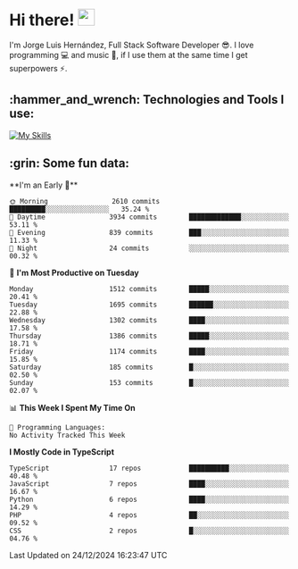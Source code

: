 <h1 align="left">
 <abc>
  <br>Hi there! <img src="https://user-images.githubusercontent.com/42378118/110234147-e3259600-7f4e-11eb-95be-0c4047144dea.gif" width="30"><br>
 </abc>
</h1>

I'm Jorge Luis Hernández, Full Stack Software Developer :sunglasses:. I love programming :computer: and music :musical_score:, if I use them at the same time I get superpowers :zap:. 


<h2 align="left">:hammer_and_wrench: Technologies and Tools I use:</h2>

[![My Skills](https://skillicons.dev/icons?i=js,ts,html,css,py,vue,react,next,nest,postgres,mysql)](https://skillicons.dev)

<h2 align="left">:grin: Some fun data:</h2>
<!--START_SECTION:waka-->
**I'm an Early 🐤** 

```text
🌞 Morning                2610 commits        █████████░░░░░░░░░░░░░░░░   35.24 % 
🌆 Daytime                3934 commits        █████████████░░░░░░░░░░░░   53.11 % 
🌃 Evening                839 commits         ███░░░░░░░░░░░░░░░░░░░░░░   11.33 % 
🌙 Night                  24 commits          ░░░░░░░░░░░░░░░░░░░░░░░░░   00.32 % 
```
📅 **I'm Most Productive on Tuesday** 

```text
Monday                   1512 commits        █████░░░░░░░░░░░░░░░░░░░░   20.41 % 
Tuesday                  1695 commits        ██████░░░░░░░░░░░░░░░░░░░   22.88 % 
Wednesday                1302 commits        ████░░░░░░░░░░░░░░░░░░░░░   17.58 % 
Thursday                 1386 commits        █████░░░░░░░░░░░░░░░░░░░░   18.71 % 
Friday                   1174 commits        ████░░░░░░░░░░░░░░░░░░░░░   15.85 % 
Saturday                 185 commits         █░░░░░░░░░░░░░░░░░░░░░░░░   02.50 % 
Sunday                   153 commits         █░░░░░░░░░░░░░░░░░░░░░░░░   02.07 % 
```


📊 **This Week I Spent My Time On** 

```text
💬 Programming Languages: 
No Activity Tracked This Week
```

**I Mostly Code in TypeScript** 

```text
TypeScript               17 repos            ██████████░░░░░░░░░░░░░░░   40.48 % 
JavaScript               7 repos             ████░░░░░░░░░░░░░░░░░░░░░   16.67 % 
Python                   6 repos             ████░░░░░░░░░░░░░░░░░░░░░   14.29 % 
PHP                      4 repos             ██░░░░░░░░░░░░░░░░░░░░░░░   09.52 % 
CSS                      2 repos             █░░░░░░░░░░░░░░░░░░░░░░░░   04.76 % 
```




 Last Updated on 24/12/2024 16:23:47 UTC
<!--END_SECTION:waka-->
